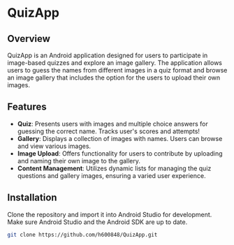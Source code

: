 # QuizApp

## Overview
QuizApp is an Android application designed for users to participate in image-based quizzes and explore an image gallery. The application allows users to guess the names from different images in a quiz format and browse an image gallery that includes the option for the users to upload their own images.

## Features
- **Quiz**: Presents users with images and multiple choice answers for guessing the correct name. Tracks user's scores and attempts!
- **Gallery**: Displays a collection of images with names. Users can browse and view various images.
- **Image Upload**: Offers functionality for users to contribute by uploading and naming their own image to the gallery.
- **Content Management**: Utilizes dynamic lists for managing the quiz questions and gallery images, ensuring a varied user experience.

## Installation
Clone the repository and import it into Android Studio for development. Make sure Android Studio and the Android SDK are up to date.

```bash
git clone https://github.com/h600848/QuizApp.git
```
